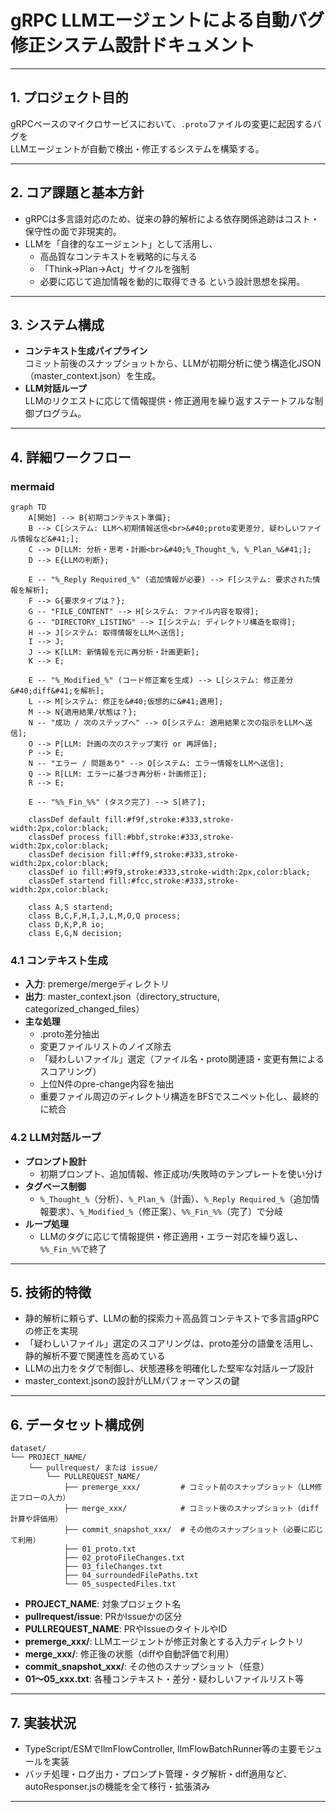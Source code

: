 # gRPC LLMエージェントによる自動バグ修正システム設計ドキュメント

---

## 1. プロジェクト目的

gRPCベースのマイクロサービスにおいて、`.proto`ファイルの変更に起因するバグを  
LLMエージェントが自動で検出・修正するシステムを構築する。

---

## 2. コア課題と基本方針

- gRPCは多言語対応のため、従来の静的解析による依存関係追跡はコスト・保守性の面で非現実的。
- LLMを「自律的なエージェント」として活用し、
  - 高品質なコンテキストを戦略的に与える
  - 「Think→Plan→Act」サイクルを強制
  - 必要に応じて追加情報を動的に取得できる
  という設計思想を採用。

---

## 3. システム構成

- **コンテキスト生成パイプライン**  
  コミット前後のスナップショットから、LLMが初期分析に使う構造化JSON（master_context.json）を生成。
- **LLM対話ループ**  
  LLMのリクエストに応じて情報提供・修正適用を繰り返すステートフルな制御プログラム。

---

## 4. 詳細ワークフロー

### mermaid

```mermaid
graph TD
    A[開始] --> B{初期コンテキスト準備};
    B --> C[システム: LLMへ初期情報送信<br>&#40;proto変更差分, 疑わしいファイル情報など&#41;];
    C --> D[LLM: 分析・思考・計画<br>&#40;%_Thought_%, %_Plan_%&#41;];
    D --> E{LLMの判断};

    E -- "%_Reply Required_%" (追加情報が必要) --> F[システム: 要求された情報を解析];
    F --> G{要求タイプは？};
    G -- "FILE_CONTENT" --> H[システム: ファイル内容を取得];
    G -- "DIRECTORY_LISTING" --> I[システム: ディレクトリ構造を取得];
    H --> J[システム: 取得情報をLLMへ送信];
    I --> J;
    J --> K[LLM: 新情報を元に再分析・計画更新];
    K --> E;

    E -- "%_Modified_%" (コード修正案を生成) --> L[システム: 修正差分&#40;diff&#41;を解析];
    L --> M[システム: 修正を&#40;仮想的に&#41;適用];
    M --> N{適用結果/状態は？};
    N -- "成功 / 次のステップへ" --> O[システム: 適用結果と次の指示をLLMへ送信];
    O --> P[LLM: 計画の次のステップ実行 or 再評価];
    P --> E;
    N -- "エラー / 問題あり" --> Q[システム: エラー情報をLLMへ送信];
    Q --> R[LLM: エラーに基づき再分析・計画修正];
    R --> E;

    E -- "%%_Fin_%%" (タスク完了) --> S[終了];

    classDef default fill:#f9f,stroke:#333,stroke-width:2px,color:black;
    classDef process fill:#bbf,stroke:#333,stroke-width:2px,color:black;
    classDef decision fill:#ff9,stroke:#333,stroke-width:2px,color:black;
    classDef io fill:#9f9,stroke:#333,stroke-width:2px,color:black;
    classDef startend fill:#fcc,stroke:#333,stroke-width:2px,color:black;

    class A,S startend;
    class B,C,F,H,I,J,L,M,O,Q process;
    class D,K,P,R io;
    class E,G,N decision;
```

### 4.1 コンテキスト生成

- **入力**: premerge/mergeディレクトリ
- **出力**: master_context.json（directory_structure, categorized_changed_files）
- **主な処理**
  - .proto差分抽出
  - 変更ファイルリストのノイズ除去
  - 「疑わしいファイル」選定（ファイル名・proto関連語・変更有無によるスコアリング）
  - 上位N件のpre-change内容を抽出
  - 重要ファイル周辺のディレクトリ構造をBFSでスニペット化し、最終的に統合

### 4.2 LLM対話ループ

- **プロンプト設計**
  - 初期プロンプト、追加情報、修正成功/失敗時のテンプレートを使い分け
- **タグベース制御**
  - `%_Thought_%`（分析）、`%_Plan_%`（計画）、`%_Reply Required_%`（追加情報要求）、`%_Modified_%`（修正案）、`%%_Fin_%%`（完了）で分岐
- **ループ処理**
  - LLMのタグに応じて情報提供・修正適用・エラー対応を繰り返し、`%%_Fin_%%`で終了

---

## 5. 技術的特徴

- 静的解析に頼らず、LLMの動的探索力＋高品質コンテキストで多言語gRPCの修正を実現
- 「疑わしいファイル」選定のスコアリングは、proto差分の語彙を活用し、静的解析不要で関連性を高めている
- LLMの出力をタグで制御し、状態遷移を明確化した堅牢な対話ループ設計
- master_context.jsonの設計がLLMパフォーマンスの鍵

---

## 6. データセット構成例

```
dataset/
└── PROJECT_NAME/
    └── pullrequest/ または issue/
        └── PULLREQUEST_NAME/
            ├── premerge_xxx/         # コミット前のスナップショット（LLM修正フローの入力）
            ├── merge_xxx/            # コミット後のスナップショット（diff計算や評価用）
            ├── commit_snapshot_xxx/  # その他のスナップショット（必要に応じて利用）
            ├── 01_proto.txt
            ├── 02_protoFileChanges.txt
            ├── 03_fileChanges.txt
            ├── 04_surroundedFilePaths.txt
            └── 05_suspectedFiles.txt
```

- **PROJECT_NAME**: 対象プロジェクト名
- **pullrequest/issue**: PRかIssueかの区分
- **PULLREQUEST_NAME**: PRやIssueのタイトルやID
- **premerge_xxx/**: LLMエージェントが修正対象とする入力ディレクトリ
- **merge_xxx/**: 修正後の状態（diffや自動評価で利用）
- **commit_snapshot_xxx/**: その他のスナップショット（任意）
- **01〜05_xxx.txt**: 各種コンテキスト・差分・疑わしいファイルリスト等

---

## 7. 実装状況

- TypeScript/ESMでllmFlowController, llmFlowBatchRunner等の主要モジュールを実装
- バッチ処理・ログ出力・プロンプト管理・タグ解析・diff適用など、autoResponser.jsの機能を全て移行・拡張済み

---

